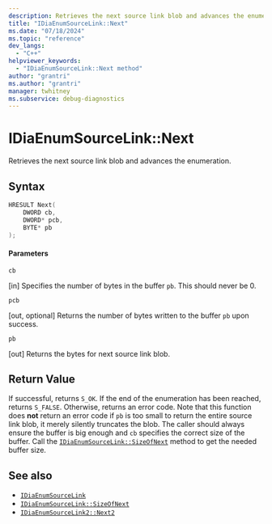 ```yaml
---
description: Retrieves the next source link blob and advances the enumeration.
title: "IDiaEnumSourceLink::Next"
ms.date: "07/18/2024"
ms.topic: "reference"
dev_langs:
  - "C++"
helpviewer_keywords:
  - "IDiaEnumSourceLink::Next method"
author: "grantri"
ms.author: "grantri"
manager: twhitney
ms.subservice: debug-diagnostics
---
```


# IDiaEnumSourceLink::Next

Retrieves the next source link blob and advances the enumeration.

## Syntax

```c++
HRESULT Next(
    DWORD cb,
    DWORD* pcb,
    BYTE* pb
);
```

#### Parameters

 `cb`

[in] Specifies the number of bytes in the buffer `pb`. This should never be 0.

 `pcb`

[out, optional] Returns the number of bytes written to the buffer `pb` upon success.

 `pb`

[out] Returns the bytes for next source link blob.

## Return Value

If successful, returns `S_OK`. If the end of the enumeration has been reached, returns `S_FALSE`. Otherwise, returns an error code. Note that this function does **not** return an error code if `pb` is too small to return the entire source link blob, it merely silently truncates the blob. The caller should always ensure the buffer is big enough and `cb` specifies the correct size of the buffer. Call the [`IDiaEnumSourceLink::SizeOfNext`](../../debugger/debug-interface-access/idiaenumsourcelink-sizeofnext.md) method to get the needed buffer size.

## See also

- [`IDiaEnumSourceLink`](../../debugger/debug-interface-access/idiaenumsourcelink.md)
- [`IDiaEnumSourceLink::SizeOfNext`](../../debugger/debug-interface-access/idiaenumsourcelink-sizeofnext.md)
- [`IDiaEnumSourceLink2::Next2`](../../debugger/debug-interface-access/idiaenumsourcelink2-next2.md)
